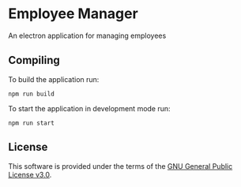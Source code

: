# Employee Manager

An electron application for managing employees

## Compiling

To build the application run:

```
npm run build
```

To start the application in development mode run:

```
npm run start
```

## License

This software is provided under the terms of the [GNU General Public License v3.0](LICENSE).
